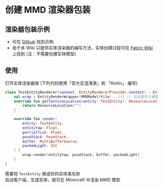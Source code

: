 # 创建 MMD 渲染器包装
## 渲染器包装示例
- 可在 [Github](https://github.com/PrimogemStudio/Advanced-Framework/blob/main/src/main/java/com/primogemstudio/advancedfmk/mmd/entity/TestEntityRenderer.kt) 找到示例
- 由于本 Wiki 只提供实体渲染器的编写方法，实体创建过程可在 [Fabric Wiki](https://fabricmc.net/wiki/zh_cn:tutorial:entity) 上找到 (注：不需要创建实体模型)
## 使用
打开实体渲染器类 (下列代码使用「官方反混淆表」和 「Kotlin」 编写)
```kotlin title="EntityRenderer.kt"
class TestEntityRenderer(context: EntityRendererProvider.Context) : EntityRenderer<TestEntity>(context) {
    val wrap = EntityRenderWrapper(PMXModel(File(...))) // 在这里传入模型路径
    override fun getTextureLocation(entity: TestEntity): ResourceLocation {
        return ResourceLocation("")
    }

    override fun render(
        entity: TestEntity,
        entityYaw: Float,
        partialTick: Float,
        poseStack: PoseStack,
        buffer: MultiBufferSource,
        packedLight: Int
    ) {
        wrap.render(entityYaw, poseStack, buffer, packedLight)
    }
}
```
需要将 ```TestEntity``` 换成你的实体类名称<br/>
启动客户端，生成实体，就可在 Minecraft 中渲染 MMD 模型